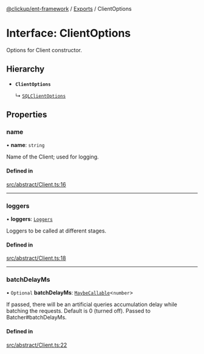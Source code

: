 [@clickup/ent-framework](../README.md) / [Exports](../modules.md) / ClientOptions

# Interface: ClientOptions

Options for Client constructor.

## Hierarchy

- **`ClientOptions`**

  ↳ [`SQLClientOptions`](SQLClientOptions.md)

## Properties

### name

• **name**: `string`

Name of the Client; used for logging.

#### Defined in

[src/abstract/Client.ts:16](https://github.com/clickup/ent-framework/blob/master/src/abstract/Client.ts#L16)

___

### loggers

• **loggers**: [`Loggers`](Loggers.md)

Loggers to be called at different stages.

#### Defined in

[src/abstract/Client.ts:18](https://github.com/clickup/ent-framework/blob/master/src/abstract/Client.ts#L18)

___

### batchDelayMs

• `Optional` **batchDelayMs**: [`MaybeCallable`](../modules.md#maybecallable)<`number`\>

If passed, there will be an artificial queries accumulation delay while
batching the requests. Default is 0 (turned off). Passed to
Batcher#batchDelayMs.

#### Defined in

[src/abstract/Client.ts:22](https://github.com/clickup/ent-framework/blob/master/src/abstract/Client.ts#L22)
